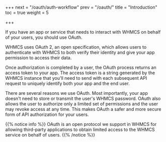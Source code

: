 +++
next = "/oauth/auth-workflow"
prev = "/oauth/"
title = "Introduction"
toc = true
weight = 5

+++

If you have an app or service that needs to interact with WHMCS on behalf of your users, you should use OAuth.

WHMCS uses OAuth 2, an open specification, which allows users to authenticate with WHMCS to both verify their identity and give your app permission to access their data.

Once authorization is completed by a user, the OAuth process returns an access token to your app. The access token is a string generated by the WHMCS instance that you'll need to send with each subsequent API request to uniquely identify both your app and the end user.

There are several reasons we use OAuth. Most importantly, your app doesn't need to store or transmit the user's WHMCS password. OAuth also allows the user to authorize only a limited set of permissions and the user may revoke access at any time. This makes OAuth a safer and more secure form of API authorization for your users.

{{% notice info %}}
OAuth is an open protocol we support in WHMCS for allowing third-party applications to obtain limited access to the WHMCS service on behalf of users.
{{% /notice %}}
